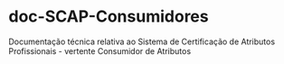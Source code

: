 # doc-SCAP-Consumidores
Documentação técnica relativa ao Sistema de Certificação de Atributos Profissionais - vertente Consumidor de Atributos 
